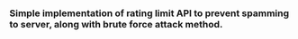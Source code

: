 ### Simple implementation of rating limit API to prevent spamming to server, along with brute force attack method.